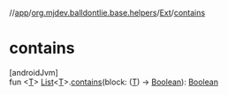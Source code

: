 //[app](../../../index.md)/[org.mjdev.balldontlie.base.helpers](../index.md)/[Ext](index.md)/[contains](contains.md)

# contains

[androidJvm]\
fun &lt;[T](contains.md)&gt; [List](https://kotlinlang.org/api/latest/jvm/stdlib/kotlin.collections/-list/index.html)&lt;[T](contains.md)&gt;.[contains](contains.md)(block: ([T](contains.md)) -&gt; [Boolean](https://kotlinlang.org/api/latest/jvm/stdlib/kotlin/-boolean/index.html)): [Boolean](https://kotlinlang.org/api/latest/jvm/stdlib/kotlin/-boolean/index.html)
